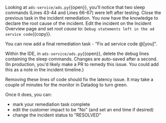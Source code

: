 Looking at `ads-service/ads.py`{{open}}, you'll notice that two sleep commands (Lines 43-44 and Lines 66-67) were left after testing. Close the previous task in the incident remediation. You now have the knowledge to declare the root cause of the incident. Edit the incident on the Incident Overview page and set *root cause* to: `Debug statements left in the ad service code`{{copy}}.

You can now add a final remediation task - "Fix ad service code @[you]". 

Within the IDE, in `ads-service/ads.py`{{open}}, delete the debug lines containing the sleep commands. Changes are auto-saved after a second. (In production, you'd likely make a PR to remedy this issue. You could add this as a note in the incident timeline.)

Removing these lines of code should fix the latency issue. It may take a couple of minutes for the monitor in Datadog to turn green.

Once it does, you can:
- mark your remediation task complete
- edit the customer impact to be "No" (and set an end time if desired)
- change the incident status to "RESOLVED"